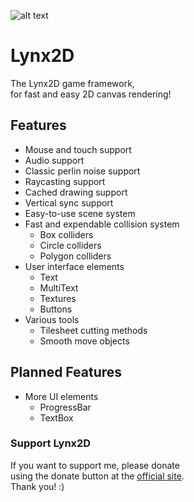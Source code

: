 ![alt text](https://github.com/arthurb123/lynx2d/raw/master/resources/logo_dark.ico "Lynx2D Logo Dark")<br>
# Lynx2D
The Lynx2D game framework,<br>
for fast and easy 2D canvas rendering!

## Features
- Mouse and touch support
- Audio support
- Classic perlin noise support
- Raycasting support
- Cached drawing support
- Vertical sync support
- Easy-to-use scene system
- Fast and expendable collision system
  * Box colliders
  * Circle colliders
  * Polygon colliders
- User interface elements
  * Text
  * MultiText
  * Textures
  * Buttons
- Various tools
  * Tilesheet cutting methods
  * Smooth move objects

## Planned Features
- More UI elements
  * ProgressBar
  * TextBox

### Support Lynx2D
If you want to support me, please donate<br>
using the donate button at the [official site](http:www.lynx2d.com).<br>
Thank you! :)
